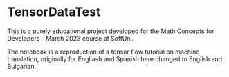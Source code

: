 # TensorDataTest

This is a purely educational project developed for the Math Concepts for Developers - March 2023 course at SoftUni.

The notebook is a reproduction of a tensor flow tutorial on machine translation, originally for Engliash and Spanish here changed to English and Bulgarian.
